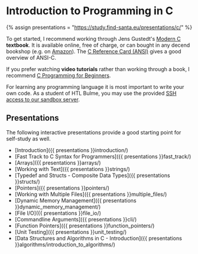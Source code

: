 # Introduction to Programming in C

{% assign presentations = "https://study.find-santa.eu/presentations/c/" %}

To get started, I recommend working through Jens Gustedt's
[Modern C](https://gustedt.gitlabpages.inria.fr/modern-c/) **textbook**. It is
available online, free of charge, or can bought in any decend bookshop
(e.g. on [Amazon](https://amzn.to/3JPx5KT)).
The [C Reference Card (ANSI)](c-refcard.pdf) gives a good overview of ANSI-C.

If you prefer watching **video tutorials** rather than working through a book,
I recommend
[C Programming for Beginners](https://www.youtube.com/playlist?list=PL98qAXLA6aftD9ZlnjpLhdQAOFI8xIB6e).

For learning any programming language it is most important to write your own
code. As a student of HTL Bulme, you may use the provided
[SSH access to our sandbox server](/linux/ssh.html).

## Presentations
The following interactive presentations provide a good starting point for
self-study as well.

* [Introduction]({{ presentations }}introduction/)
* [Fast Track to C Syntax for Programmers]({{ presentations }}fast_track/)
* [Arrays]({{ presentations }}arrays/)
* [Working with Text]({{ presentations }}strings/)
* [Typedef and Structs - Composite Data Types]({{ presentations }}structs/)
* [Pointers]({{ presentations }}pointers/)
* [Working with Multiple Files]({{ presentations }}multiple_files/)
* [Dynamic Memory Management]({{ presentations }}dynamic_memory_management/)
* [File I/O]({{ presentations }}file_io/)
* [Commandline Arguments]({{ presentations }}cli/)
* [Function Pointers]({{ presentations }}function_pointers/)
* [Unit Testing]({{ presentations }}unit_testing/)
* [Data Structures and Algorithms in C - Introduction]({{ presentations }}algorithms/introduction_to_algorithms/)
